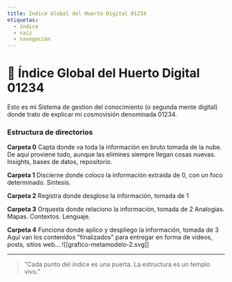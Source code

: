 ```yaml
---
title: Índice Global del Huerto Digital 01234
etiquetas:
  - índice
  - raíz
  - navegación
---
```

# 🧭 Índice Global del Huerto Digital 01234

Esto es mi Sistema de gestion del conocimiento (o segunda mente digital) donde trato de explicar mi cosmovisión denominada 01234. 
### Estructura de directorios

**Carpeta 0** Capta
donde va toda la información en bruto tomada de la nube. De aquí proviene todo, aunque las elimines siempre llegan cosas nuevas.
Insights, bases de datos, repositorio.

**Carpeta 1** Discierne
donde coloco la información extraida de 0, con un foco determinado. Sintesis.

**Carpeta 2** Registra
donde desgloso la información, tomada de 1

**Carpeta 3** Orquesta
donde relaciono la información, tomada de 2
Analogías. Mapas. Contextos. Lenguaje.

**Carpeta 4** Funciona
donde aplico y despliego la información, tomada de 3
Aquí van los contenidos "finalizados" para entregar en forma de videos, posts, sitios web...
   ![[grafico-metamodelo-2.svg]]

---

> "Cada punto del índice es una puerta. La estructura es un templo vivo."